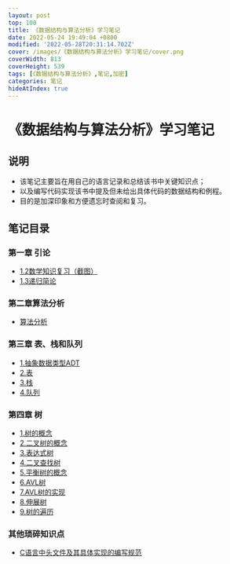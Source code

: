 ```yaml
---
layout: post
top: 100
title: 《数据结构与算法分析》学习笔记
date: 2022-05-24 19:49:04 +0800
modified: '2022-05-28T20:31:14.702Z'
cover: /images/《数据结构与算法分析》学习笔记/cover.png
coverWidth: 813
coverHeight: 539
tags: [《数据结构与算法分析》,笔记,加密]
categories: 笔记
hideAtIndex: true
---
```




# 《数据结构与算法分析》学习笔记

## 说明
* 该笔记主要旨在用自己的语言记录和总结该书中关键知识点；
* 以及编写代码实现该书中提及但未给出具体代码的数据结构和例程。
* 目的是加深印象和方便遗忘时查阅和复习。

## 笔记目录

### 第一章 引论
+ [1.2数学知识复习（截图）](/article/《数据结构与算法分析》学习笔记/第1章_1.2数学知识复习（截图）)
+ [1.3递归简论](/article/《数据结构与算法分析》学习笔记/第1章_1.3递归简论)

### 第二章算法分析
+ [算法分析](/article/《数据结构与算法分析》学习笔记/第2章_算法分析)

### 第三章 表、栈和队列
+ [1.抽象数据类型ADT](/article/《数据结构与算法分析》学习笔记/第3章_1.抽象数据类型ADT)
+ [2.表](/article/《数据结构与算法分析》学习笔记/第3章_2.表)
+ [3.栈](/article/《数据结构与算法分析》学习笔记/第3章_3.栈)
+ [4.队列](/article/《数据结构与算法分析》学习笔记/第3章_4.队列)

### 第四章 树
+ [1.树的概念](/article/《数据结构与算法分析》学习笔记/第4章_1.树的概念)
+ [2.二叉树的概念](/article/《数据结构与算法分析》学习笔记/第4章_2.二叉树的概念)
+ [3.表达式树](/article/《数据结构与算法分析》学习笔记/第4章_3.表达式树)
+ [4.二叉查找树](/article/《数据结构与算法分析》学习笔记/第4章_4.二叉查找树)
+ [5.平衡树的概念](/article/《数据结构与算法分析》学习笔记/第4章_5.平衡树的概念)
+ [6.AVL树](/article/《数据结构与算法分析》学习笔记/第4章_6.AVL树)
+ [7.AVL树的实现](/article/《数据结构与算法分析》学习笔记/第4章_7.AVL树的实现)
+ [8.伸展树](/article/《数据结构与算法分析》学习笔记/第4章_8.伸展树)
+ [9.树的遍历](/article/《数据结构与算法分析》学习笔记/第4章_9.树的遍历)

### 其他琐碎知识点
+ [C语言中头文件及其具体实现的编写规范](/article/《数据结构与算法分析》学习笔记/C语言中头文件及其具体实现的编写规范)


<!-- ```
目录附加内容：
top: 10
layout: post
tags: [《数据结构与算法分析》,笔记]
categories: 笔记
date: 2022-05-24 19:49:04 +0800
所有笔记和目录附加封面：
cover: ./images/《数据结构与算法分析》学习笔记/cover.png
coverWidth: 813
coverHeight: 539
coverWidth: 813
coverHeight: 539
``` -->
